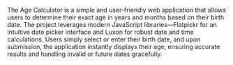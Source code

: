 The Age Calculator is a simple and user-friendly web application that allows users to determine their exact age in years and months based on their birth date. The project leverages modern JavaScript libraries—Flatpickr for an intuitive date picker interface and Luxon for robust date and time calculations. Users simply select or enter their birth date, and upon submission, the application instantly displays their age, ensuring accurate results and handling invalid or future dates gracefully.
